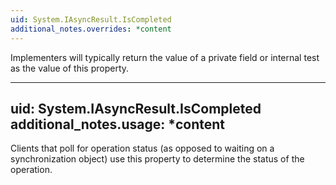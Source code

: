 ```yaml
---
uid: System.IAsyncResult.IsCompleted
additional_notes.overrides: *content
---
```


<p>Implementers will typically return the value of a private field or internal test as the value of this property.</p>


---
uid: System.IAsyncResult.IsCompleted
additional_notes.usage: *content
---

<p>Clients that poll for operation status (as opposed to waiting on a synchronization object) use this property to determine the status of the operation.</p>


